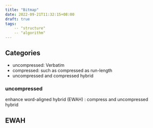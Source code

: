 ```yaml
---
title: "Bitmap"
date: 2022-09-21T11:32:15+08:00
draft: true
tags:
    -- "structure"
    -- "algorithm"
---
```


## Categories

* uncompressed: Verbatim
* compressed: such as compressed as run-length
* uncompressed and compressed hybrid

### uncompressed



enhance word-aligned hybrid (EWAH) : compress and uncompressed hybrid


## EWAH


